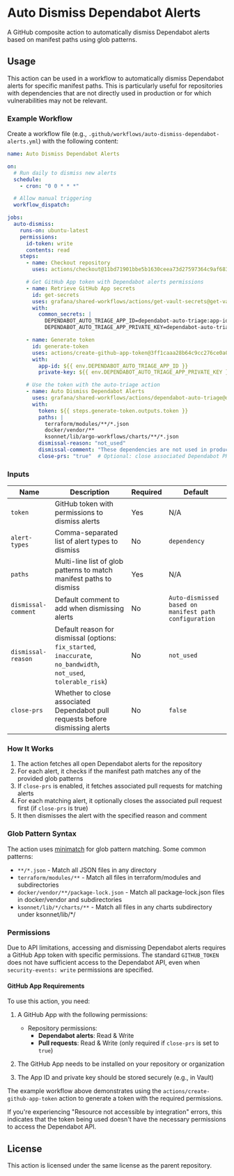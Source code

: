 # Auto Dismiss Dependabot Alerts

A GitHub composite action to automatically dismiss Dependabot alerts based on manifest paths using glob patterns.

## Usage

This action can be used in a workflow to automatically dismiss Dependabot alerts for specific manifest paths. This is particularly useful for repositories with dependencies that are not directly used in production or for which vulnerabilities may not be relevant.

### Example Workflow

Create a workflow file (e.g., `.github/workflows/auto-dismiss-dependabot-alerts.yml`) with the following content:

<!-- x-release-please-start-version -->

```yaml
name: Auto Dismiss Dependabot Alerts

on:
  # Run daily to dismiss new alerts
  schedule:
    - cron: "0 0 * * *"

  # Allow manual triggering
  workflow_dispatch:

jobs:
  auto-dismiss:
    runs-on: ubuntu-latest
    permissions:
      id-token: write
      contents: read
    steps:
      - name: Checkout repository
        uses: actions/checkout@11bd71901bbe5b1630ceea73d27597364c9af683 # v1.0.0

      # Get GitHub App token with Dependabot alerts permissions
      - name: Retrieve GitHub App secrets
        id: get-secrets
        uses: grafana/shared-workflows/actions/get-vault-secrets@get-vault-secrets/v1.0.0
        with:
          common_secrets: |
            DEPENDABOT_AUTO_TRIAGE_APP_ID=dependabot-auto-triage:app-id
            DEPENDABOT_AUTO_TRIAGE_APP_PRIVATE_KEY=dependabot-auto-triage:private-key

      - name: Generate token
        id: generate-token
        uses: actions/create-github-app-token@3ff1caaa28b64c9cc276ce0a02e2ff584f3900c5 # v1.0.0
        with:
          app-id: ${{ env.DEPENDABOT_AUTO_TRIAGE_APP_ID }}
          private-key: ${{ env.DEPENDABOT_AUTO_TRIAGE_APP_PRIVATE_KEY }}

      # Use the token with the auto-triage action
      - name: Auto Dismiss Dependabot Alerts
        uses: grafana/shared-workflows/actions/dependabot-auto-triage@dependabot-auto-triage/v1.0.0
        with:
          token: ${{ steps.generate-token.outputs.token }}
          paths: |
            terraform/modules/**/*.json
            docker/vendor/**
            ksonnet/lib/argo-workflows/charts/**/*.json
          dismissal-reason: "not_used"
          dismissal-comment: "These dependencies are not used in production and pose no risk"
          close-prs: "true"  # Optional: close associated Dependabot PRs
```

<!-- x-release-please-end-version -->

### Inputs

| Name                | Description                                                                                                       | Required | Default                                               |
| ------------------- | ----------------------------------------------------------------------------------------------------------------- | -------- | ----------------------------------------------------- |
| `token`             | GitHub token with permissions to dismiss alerts                                                                   | Yes      | N/A                                                   |
| `alert-types`       | Comma-separated list of alert types to dismiss                                                                    | No       | `dependency`                                          |
| `paths`             | Multi-line list of glob patterns to match manifest paths to dismiss                                               | Yes      | N/A                                                   |
| `dismissal-comment` | Default comment to add when dismissing alerts                                                                     | No       | `Auto-dismissed based on manifest path configuration` |
| `dismissal-reason`  | Default reason for dismissal (options: `fix_started`, `inaccurate`, `no_bandwidth`, `not_used`, `tolerable_risk`) | No       | `not_used`                                            |
| `close-prs`         | Whether to close associated Dependabot pull requests before dismissing alerts                                     | No       | `false`                                               |

### How It Works

1. The action fetches all open Dependabot alerts for the repository
2. For each alert, it checks if the manifest path matches any of the provided glob patterns
3. If `close-prs` is enabled, it fetches associated pull requests for matching alerts
4. For each matching alert, it optionally closes the associated pull request first (if `close-prs` is true)
5. It then dismisses the alert with the specified reason and comment

### Glob Pattern Syntax

The action uses [minimatch](https://github.com/isaacs/minimatch) for glob pattern matching. Some common patterns:

- `**/*.json` - Match all JSON files in any directory
- `terraform/modules/**` - Match all files in terraform/modules and subdirectories
- `docker/vendor/**/package-lock.json` - Match all package-lock.json files in docker/vendor and subdirectories
- `ksonnet/lib/*/charts/**` - Match all files in any charts subdirectory under ksonnet/lib/\*/

### Permissions

Due to API limitations, accessing and dismissing Dependabot alerts requires a GitHub App token with specific permissions. The standard `GITHUB_TOKEN` does not have sufficient access to the Dependabot API, even when `security-events: write` permissions are specified.

#### GitHub App Requirements

To use this action, you need:

1. A GitHub App with the following permissions:
   - Repository permissions:
     - **Dependabot alerts**: Read & Write
     - **Pull requests**: Read & Write (only required if `close-prs` is set to `true`)

2. The GitHub App needs to be installed on your repository or organization

3. The App ID and private key should be stored securely (e.g., in Vault)

The example workflow above demonstrates using the `actions/create-github-app-token` action to generate a token with the required permissions.

If you're experiencing "Resource not accessible by integration" errors, this indicates that the token being used doesn't have the necessary permissions to access the Dependabot API.

## License

This action is licensed under the same license as the parent repository.
